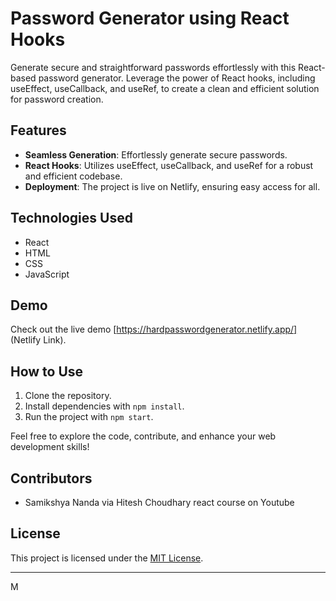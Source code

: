 
# Password Generator using React Hooks #

Generate secure and straightforward passwords effortlessly with this React-based password generator. Leverage the power of React hooks, including useEffect, useCallback, and useRef, to create a clean and efficient solution for password creation.

## Features
- **Seamless Generation**: Effortlessly generate secure passwords.
- **React Hooks**: Utilizes useEffect, useCallback, and useRef for a robust and efficient codebase.
- **Deployment**: The project is live on Netlify, ensuring easy access for all.

## Technologies Used
- React
- HTML
- CSS
- JavaScript

## Demo
Check out the live demo [https://hardpasswordgenerator.netlify.app/] (Netlify Link).

## How to Use
1. Clone the repository.
2. Install dependencies with `npm install`.
3. Run the project with `npm start`.

Feel free to explore the code, contribute, and enhance your web development skills!

## Contributors
- Samikshya Nanda  via Hitesh Choudhary react course on Youtube

## License
This project is licensed under the [MIT License](LICENSE).

---

M

